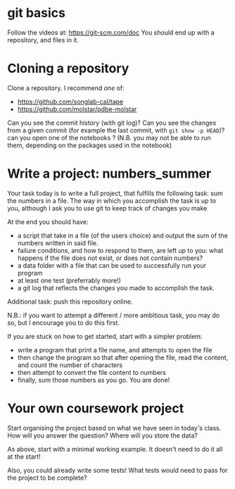 git basics
==
Follow the videos at: https://git-scm.com/doc
You should end up with a repository, and files in it.

Cloning a repository
==
Clone a repository. I recommend *one* of:
- https://github.com/songlab-cal/tape
- https://github.com/molstar/pdbe-molstar

Can you see the commit history (with git log)?
Can you see the changes from a given commit (for example the last commit, with `git show -p HEAD`)?
can you open one of the notebooks ? (N.B. you may not be able to run them, depending on the packages used in the notebook)


Write a project: numbers_summer
==

Your task today is to write a full project, that fulfills the following task: sum the numbers in a file.
The way in which you accomplish the task is up to you, although I ask you to use git to keep track of changes you make

At the end you should have:
- a script that take in a file (of the users choice) and output the sum of the numbers written in said file.
- failure conditions, and how to respond to them, are left up to you: what happens if the file does not exist, or does not contain numbers?
- a data folder with a file that can be used to successfully run your program
- at least one test (preferrably more!)
- a git log that reflects the changes you made to accomplish the task.

Additional task: push this repository online.

N.B.: if you want to attempt a different / more ambitious task, you may do so, but I encourage you to do this first.

If you are stuck on how to get started, start with a simpler problem:
- write a program that print a file name, and attempts to open the file
- then change the program so that after opening the file, read the content, and count the number of characters
- then attempt to convert the file content to numbers
- finally, sum those numbers as you go. You are done!


Your own coursework project
==

Start organising the project based on what we have seen in today's class.
How will you answer the question? Where will you store the data?

As above, start with a minimal working example.
It doesn't need to do it all at the start!

Also, you could already write some tests!
What tests would need to pass for the project to be complete?